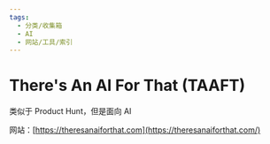 ```yaml
---
tags:
  - 分类/收集箱
  - AI
  - 网站/工具/索引
---
```

# There's An AI For That (TAAFT)

类似于 Product Hunt，但是面向 AI

网站：[https://theresanaiforthat.com](https://theresanaiforthat.com/)